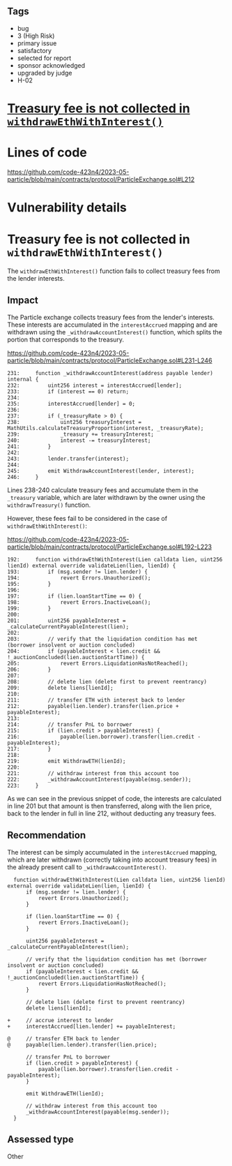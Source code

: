 ## Tags

- bug
- 3 (High Risk)
- primary issue
- satisfactory
- selected for report
- sponsor acknowledged
- upgraded by judge
- H-02

# [Treasury fee is not collected in `withdrawEthWithInterest()`](https://github.com/code-423n4/2023-05-particle-findings/issues/20) 

# Lines of code

https://github.com/code-423n4/2023-05-particle/blob/main/contracts/protocol/ParticleExchange.sol#L212


# Vulnerability details

# Treasury fee is not collected in `withdrawEthWithInterest()`

The `withdrawEthWithInterest()` function fails to collect treasury fees from the lender interests.

## Impact

The Particle exchange collects treasury fees from the lender's interests. These interests are accumulated in the `interestAccrued` mapping and are withdrawn using the `_withdrawAccountInterest()` function, which splits the portion that corresponds to the treasury.

https://github.com/code-423n4/2023-05-particle/blob/main/contracts/protocol/ParticleExchange.sol#L231-L246

```solidity
231:     function _withdrawAccountInterest(address payable lender) internal {
232:         uint256 interest = interestAccrued[lender];
233:         if (interest == 0) return;
234: 
235:         interestAccrued[lender] = 0;
236: 
237:         if (_treasuryRate > 0) {
238:             uint256 treasuryInterest = MathUtils.calculateTreasuryProportion(interest, _treasuryRate);
239:             _treasury += treasuryInterest;
240:             interest -= treasuryInterest;
241:         }
242: 
243:         lender.transfer(interest);
244: 
245:         emit WithdrawAccountInterest(lender, interest);
246:     }
```

Lines 238-240 calculate treasury fees and accumulate them in the  `_treasury` variable, which are later withdrawn by the owner using the `withdrawTreasury()` function.

However, these fees fail to be considered in the case of `withdrawEthWithInterest()`:

https://github.com/code-423n4/2023-05-particle/blob/main/contracts/protocol/ParticleExchange.sol#L192-L223

```solidity
192:     function withdrawEthWithInterest(Lien calldata lien, uint256 lienId) external override validateLien(lien, lienId) {
193:         if (msg.sender != lien.lender) {
194:             revert Errors.Unauthorized();
195:         }
196: 
197:         if (lien.loanStartTime == 0) {
198:             revert Errors.InactiveLoan();
199:         }
200: 
201:         uint256 payableInterest = _calculateCurrentPayableInterest(lien);
202: 
203:         // verify that the liquidation condition has met (borrower insolvent or auction concluded)
204:         if (payableInterest < lien.credit && !_auctionConcluded(lien.auctionStartTime)) {
205:             revert Errors.LiquidationHasNotReached();
206:         }
207: 
208:         // delete lien (delete first to prevent reentrancy)
209:         delete liens[lienId];
210: 
211:         // transfer ETH with interest back to lender
212:         payable(lien.lender).transfer(lien.price + payableInterest);
213: 
214:         // transfer PnL to borrower
215:         if (lien.credit > payableInterest) {
216:             payable(lien.borrower).transfer(lien.credit - payableInterest);
217:         }
218: 
219:         emit WithdrawETH(lienId);
220: 
221:         // withdraw interest from this account too
222:         _withdrawAccountInterest(payable(msg.sender));
223:     }
```

As we can see in the previous snippet of code, the interests are calculated in line 201 but that amount is then transferred, along with the lien price, back to the lender in full in line 212, without deducting any treasury fees.

## Recommendation

The interest can be simply accumulated in the `interestAccrued` mapping, which are later withdrawn (correctly taking into account treasury fees) in the already present call to `_withdrawAccountInterest()`.

```solidity
  function withdrawEthWithInterest(Lien calldata lien, uint256 lienId) external override validateLien(lien, lienId) {
      if (msg.sender != lien.lender) {
          revert Errors.Unauthorized();
      }

      if (lien.loanStartTime == 0) {
          revert Errors.InactiveLoan();
      }

      uint256 payableInterest = _calculateCurrentPayableInterest(lien);

      // verify that the liquidation condition has met (borrower insolvent or auction concluded)
      if (payableInterest < lien.credit && !_auctionConcluded(lien.auctionStartTime)) {
          revert Errors.LiquidationHasNotReached();
      }

      // delete lien (delete first to prevent reentrancy)
      delete liens[lienId];
      
+     // accrue interest to lender
+     interestAccrued[lien.lender] += payableInterest;

@     // transfer ETH back to lender
@     payable(lien.lender).transfer(lien.price);

      // transfer PnL to borrower
      if (lien.credit > payableInterest) {
          payable(lien.borrower).transfer(lien.credit - payableInterest);
      }

      emit WithdrawETH(lienId);

      // withdraw interest from this account too
      _withdrawAccountInterest(payable(msg.sender));
  }
```




## Assessed type

Other